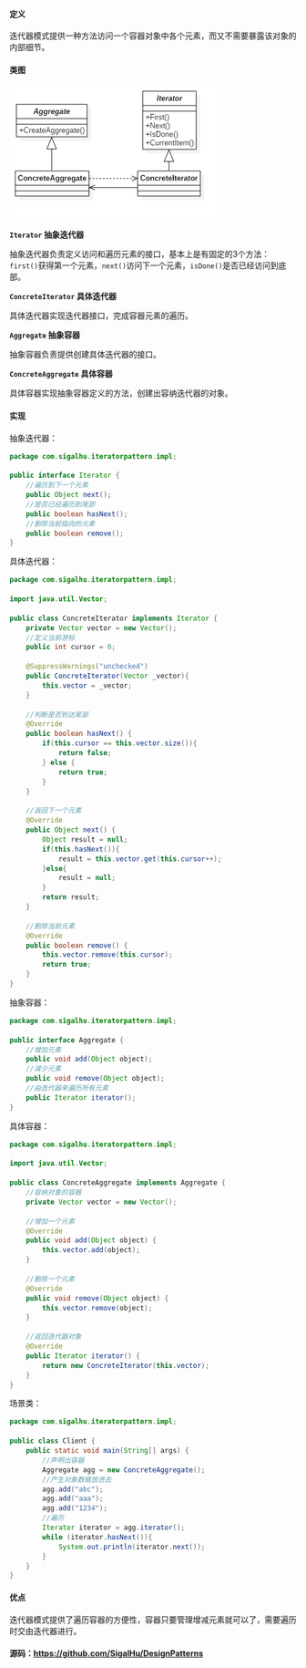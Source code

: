 #### 定义

迭代器模式提供一种方法访问一个容器对象中各个元素，而又不需要暴露该对象的内部细节。

#### 类图

![](15.%20迭代器模式\1.png)

**`Iterator` 抽象迭代器**

抽象迭代器负责定义访问和遍历元素的接口，基本上是有固定的3个方法：`first()`获得第一个元素，`next()`访问下一个元素，`isDone()`是否已经访问到底部。

**`ConcreteIterator` 具体迭代器**

具体迭代器实现迭代器接口，完成容器元素的遍历。

**`Aggregate` 抽象容器**

抽象容器负责提供创建具体迭代器的接口。

**`ConcreteAggregate` 具体容器**

具体容器实现抽象容器定义的方法，创建出容纳迭代器的对象。

#### 实现

抽象迭代器：
```java
package com.sigalhu.iteratorpattern.impl;

public interface Iterator {
    //遍历到下一个元素
    public Object next();
    //是否已经遍历到尾部
    public boolean hasNext();
    //删除当前指向的元素
    public boolean remove();
}
```
具体迭代器：
```java
package com.sigalhu.iteratorpattern.impl;

import java.util.Vector;

public class ConcreteIterator implements Iterator {
    private Vector vector = new Vector();
    //定义当前游标
    public int cursor = 0;

    @SuppressWarnings("unchecked")
    public ConcreteIterator(Vector _vector){
        this.vector = _vector;
    }

    //判断是否到达尾部
    @Override
    public boolean hasNext() {
        if(this.cursor == this.vector.size()){
            return false;
        } else {
            return true;
        }
    }

    //返回下一个元素
    @Override
    public Object next() {
        Object result = null;
        if(this.hasNext()){
            result = this.vector.get(this.cursor++);
        }else{
            result = null;
        }
        return result;
    }

    //删除当前元素
    @Override
    public boolean remove() {
        this.vector.remove(this.cursor);
        return true;
    }
}
```
抽象容器：
```java
package com.sigalhu.iteratorpattern.impl;

public interface Aggregate {
    //增加元素
    public void add(Object object);
    //减少元素
    public void remove(Object object);
    //由迭代器来遍历所有元素
    public Iterator iterator();
}
```
具体容器：
```java
package com.sigalhu.iteratorpattern.impl;

import java.util.Vector;

public class ConcreteAggregate implements Aggregate {
    //容纳对象的容器
    private Vector vector = new Vector();

    //增加一个元素
    @Override
    public void add(Object object) {
        this.vector.add(object);
    }

    //删除一个元素
    @Override
    public void remove(Object object) {
        this.vector.remove(object);
    }

    //返回迭代器对象
    @Override
    public Iterator iterator() {
        return new ConcreteIterator(this.vector);
    }
}
```
场景类：
```java
package com.sigalhu.iteratorpattern.impl;

public class Client {
    public static void main(String[] args) {
        //声明出容器
        Aggregate agg = new ConcreteAggregate();
        //产生对象数据放进去
        agg.add("abc");
        agg.add("aaa");
        agg.add("1234");
        //遍历
        Iterator iterator = agg.iterator();
        while (iterator.hasNext()){
            System.out.println(iterator.next());
        }
    }
}
```

#### 优点

迭代器模式提供了遍历容器的方便性，容器只要管理增减元素就可以了，需要遍历时交由迭代器进行。

#### 源码：https://github.com/SigalHu/DesignPatterns
